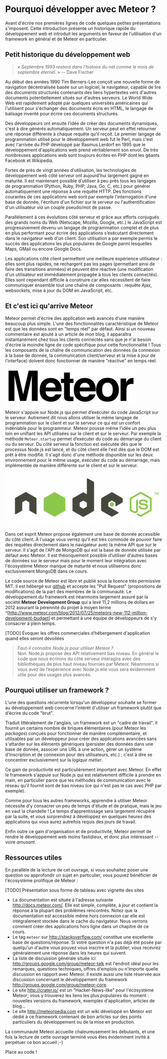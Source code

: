 # Pourquoi développer avec Meteor ?

Avant d'écrire nos premières lignes de code quelques petites présentations s'imposent. Cette introduction présente un historique rapide du développement web et introduit les arguments en faveur de l'utilisation d'un framework en général et de Meteor en particulier.

## Petit historique du développement web

> *« Septembre 1993 restera dans l'histoire du net comme le mois de septembre éternel. »* -- Dave Fischer

Au début des années 1990 Tim Berners-Lee conçoit une nouvelle forme de navigation décentralisée basée sur un logiciel, le navigateur, capable de lire des documents structurés contenants des liens hypertextes vers d'autres documents potentiellement situés sur d'autres serveurs. Le World Wide Web est rapidement adopté par quelques universités américaines qui l'utilisent pour s'échanger des documents écris en HTML, le langage de balisage inventé pour écrire ces documents structurés.

Des développeurs ont ensuite l'idée de créer des documents dynamiques, c'est à dire générés automatiquement. Un serveur peut en effet retourner une réponse différente à chaque requête qu'il reçoit. Le premier langage de programmation utilisé pour le développement web fut le Perl, mais c'est avec l'arrivée du PHP développé par Rasmus Lerdorf en 1995 que le développement d'applications web prend véritablement son envol. De très nombreuses applications web sont toujours écrites en PHP dont les géants Facebook et Wikipedia.

Fortes de près de vingt années d'utilisation, les technologies de développement web côté serveur ont aujourd'hui largement gagné en maturité. Il est maintenant possible d'utiliser à peu près tous les langages de programmation (Python, Ruby, PHP, Java, Go, C, etc.) pour générer automatiquement une réponse à une requête HTTP. Des fonctions courantes de ces applications web sont par exemple l'interrogation d'une base de donnée, l'écriture d'un fichier sur le serveur ou l'authentification d'un utilisateur *via* un couple pseudo/mot de passe.

Parallèlement à ces évolutions côté serveur et grâce aux efforts conjugués des grands noms du Web (Netscape, Mozilla, Google, etc.) le JavaScript est progressivement devenu un langage de programmation complet et de plus en plus performant pour écrire des applications s’exécutant directement dans le navigateur web d'un client. Son utilisation a par exemple permis le succès des applications les plus populaires de Google parmi lesquelles Maps, GMail ou encore Google Docs.

Les applications côté client permettent une meilleure expérience utilisateur : elles sont plus rapides, ne rechargent pas les pages (permettant ainsi de faire des transitions animées) et peuvent être réactive (une modification d'un utilisateur est immédiatement propagée à tous les clients connectés). Elles sont cependant difficile à construire car elles nécessitent de faire communiquer ensemble tout une chaîne de composants : requête Ajax, websockets, mise à jour du DOM en JavaScript, etc.

## Et c'est ici qu'arrive Meteor

Meteor permet d'écrire des application web avancés d'une manière beaucoup plus simple. L'une des fonctionnalités caractéristique de Meteor est que les données sont en "temps réel" par défaut. Ainsi si un nouveau commentaire est ajouté à un article de mon blog, il apparaîtra instantanément chez tous les clients connectés sans que je n'ai besoin d'écrire la moindre ligne de code spécifique pour cette fonctionnalité ! Tous les composants de la chaîne de communication des données (la connexion à la base de donnée, la communication client/serveur et la mise à jour de l'interface) doivent donc fonctionner de manière "réactive" en temps réel.

![Le logo de Meteor, sans fioritures](img/logo.png)

Meteor s'appuie sur Node.js qui permet d’exécuter du code JavaScript sur le serveur. Autrement dit nous allons utiliser le même langage de programmation sur le client et sur le serveur ce qui est un confort indéniable pour le programmeur. Meteor pousse même l'idée un peu plus loin en unifiant les API utilisées sur le client et sur le serveur. Par exemple la méthode `Meteor.startup` permet d’exécuter du code au démarrage du client ou du serveur. Du côté serveur la fonction est exécutée dès que le processus Node.js est lancé, et du côté client elle l'est dès que le DOM est prêt à être modifié. Il s'agit donc d'une méthode disponible sur les deux environnement pour le même usage, exécuter du code au démarrage, mais implémentée de manière différente sur le client et sur le serveur.

![Le logo de Node.js, la plateforme sur laquelle s'appuie Meteor](img/nodejs-logo.png)

Dans cet esprit Meteor propose également une base de donnée accessible du côté client. À l'usage vous verrez qu'il est très commode de pouvoir faire des requêtes directement dans le navigateur avec la même API que sur le serveur. Il s'agit de l'API de MongoDB qui est la base de donnée utilisée par défaut avec Meteor. Il est théoriquement possible d'utiliser d'autres bases de données sur le serveur mais pour le moment leur intégration avec l'écosystème Meteor manque de maturité et nous utiliserons donc exclusivement MongoDB dans ce cours.

Le code source de Meteor est *libre* et publié sous la licence très permissive MIT. Il est hébergé sur [github](https://github.com/meteor/meteor) et accepte les "Pull Request" (propositions de modifications) de la part des membres de la communauté. Le développement du framework est néanmoins largement assuré par la société **Meteor Development Group** qui a levé 11,2 millions de dollars en 2012 assurant la pérennité du projet à moyen terme ^[<http://www.meteor.com/blog/2012/07/25/meteors-new-112-million-development-budget>] et permettant à une équipe de développeurs de s'y consacrer à plein temps.

[TODO] Évoquer les offres commerciales d’hébergement d'application quand elles seront dévoilées

> *Faut-il connaitre Node.js pour utiliser Meteor ?*  
> Non. Node.js propose des API relativement bas niveau. En général le code que nous écrirons du côté serveur interagira avec des bibliothèques de plus haut niveau fournies par Meteor. Néanmoins si vous avez de l’expérience avec Node.js elle vous sera évidemment utile pour des usages plus avancés.

## Pourquoi utiliser un framework ?

L'une des questions récurrente lorsqu'un développeur souhaite se former au développement web concerne l’intérêt d'utiliser un framework plutôt que d'écrire du code "brut".

Traduit littéralement de l'anglais, un framework est un "cadre de travail". Il fournit un certains nombre de briques élémentaires (pour Meteor les *packages*) conçues pour fonctionner de manière complémentaire, et utilisables par un développeur pour créer des applications avancées sans s'attarder sur les éléments génériques (persister des données dans une base de donnée, associer une URL à une action, gérer un système d'inscription et de connexion pour des utilisateurs, etc.) ; c'est à dire se concentrer exclusivement sur la *logique métier*.

Ce gain de productivité est particulièrement important avec Meteor. En effet le framework s'appuie sur Node.js qui est relativement difficile à prendre en main, en particulier parce que les méthodes de communication avec le réseau qu'il fournit sont de bas niveau (ce qui n'est pas le cas avec PHP par exemple).

Comme pour tous les autres frameworks, apprendre à utiliser Meteor nécessite d'y consacrer un peu de temps d'étude et de pratique, mais le jeu en vaut la chandelle ! Le temps d’apprentissage sera largement récupéré par la suite, et vous surprendrez à développez en quelques heures des applications qui vous aurez autrefois requis des jours de travail.

Enfin outre ce gain d'organisation et de productivité, Meteor permet de rendre le développement web moins fastidieux, et donc plus intéressant -- voire *amusant*.

## Ressources utiles

En parallèle de la lecture de cet ouvrage, si vous souhaitez poser une question ou approfondir un sujet en particulier, vous pouvez bénéficier de l'écosystème prolifique de Meteor :

[TODO] Présentation sous forme de tableau avec vignette des sites

* La documentation est située à l'adresse suivante <http://docs.meteor.com/>. Elle est simple, complète, à jour et contient la réponse à la plupart des problèmes rencontrés. Notez que la documentation est accessible même hors connexion car elle est intégralement stockée dans le cache du navigateur. Nous verrons comment créer des applications hors ligne dans un chapitre de ce cours.
* Le tag `meteor` sur <http://stackoverflow.com/> constitue une excellente base de questions/réponse. Si votre question n'a pas déjà été posée par quelqu'un d'autre vous pouvez vous inscrire et la publier, vous recevrez généralement une réponse dans les heures qui suivent.
* La liste de discussion générale située ici <http://groups.google.com/group/meteor-talk> est l'endroit idéal pour les remarques, questions techniques, offres d'emplois ou n'importe quelle discussion en rapport avec Meteor. Il existe aussi une liste réservée aux discussion concernant le développement du framework <http://groups.google.com/group/meteor-core>.
* Le site <http://crater.io/> est un "Hacker-News-like" pour l'écosystème Meteor; vous y trouverez les liens les plus populaires du moment : nouvelles versions du framework, exemples d'application, articles de blog...
* Le site <http://meteorpedia.com> est un wiki développé en Meteor est dédié à ce framework contenant de bon articles sur des points particuliers du développement ou de la mise en production.

La communauté Meteor accueille chaleureusement les débutants, et une fois la lecture de cette ouvrage terminé vous êtes évidemment invité à perpétuer ce bon accueil ;-)

Place au code !
